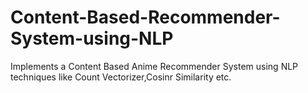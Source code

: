 # Content-Based-Recommender-System-using-NLP
Implements a Content Based Anime Recommender System using NLP techniques like Count Vectorizer,Cosinr Similarity etc. 
